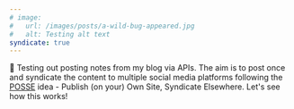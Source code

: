 ```yaml
---
# image:
#   url: /images/posts/a-wild-bug-appeared.jpg
#   alt: Testing alt text
syndicate: true
---
```


👋 Testing out posting notes from my blog via APIs. The aim is to post once and syndicate the content to multiple social media platforms following the [POSSE](https://indieweb.org/POSSE) idea - Publish (on your) Own Site, Syndicate Elsewhere. Let's see how this works!
